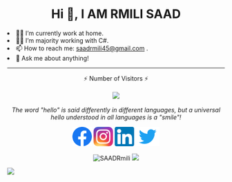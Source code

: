 <h1 align="center">Hi 👋, I AM RMILI SAAD</h1

- 👨‍🎓 I’m currently work at home.
- 👨‍💻 I’m majority working with C#.
- 📫 How to reach me: saadrmili45@gmail.com .
- 💬 Ask me about anything!

---

<p align="center">
  ⚡ Number of Visitors ⚡<br>
  <br><img src="https://profile-counter.glitch.me/SAADRmili/count.svg" />
</p>

<p align="center">
  <i> The word "hello" is said differently in different languages, but a universal hello understood in all languages is a "smile"!</i>

  <p align="center">
    <a target= "_blank" href="https://www.facebook.com/saad.rmili.96/" alt="Facebook"><img height='45' src="https://github.com/yassine-bennkhay/yassine-bennkhay/blob/main/icons/facebook_icon.png"></a>
    <a target= "_blank" href="https://www.instagram.com/saadrmili45/" alt="Instagram"><img height='45' src="https://github.com/yassine-bennkhay/yassine-bennkhay/blob/main/icons/Instagram_icon.png"></a>
    <a target= "_blank" href="https://www.linkedin.com/in/saad-rmili/" alt="LinkedIn"><img height='45' src="https://github.com/yassine-bennkhay/yassine-bennkhay/blob/main/icons/linkedin_icon.png"></a>    
 <a target= "_blank" href="https://twitter.com/McRmili" alt="Twitter"><img height='45' src="https://github.com/yassine-bennkhay/yassine-bennkhay/blob/main/icons/Twitter.png"></a>    
</p>
  
</p>

<p  align="center">
<img  width="400px" src="https://github-readme-stats.vercel.app/api?username=SAADRmili&show_icons=true&theme=dark" alt="SAADRmili" /> 
<img  width="400px" src="https://github-readme-streak-stats.herokuapp.com/?user=SAADRmili&theme=dark">
</p>
<img  src="https://activity-graph.herokuapp.com/graph?username=SAADRmili&bg_color=1A1B27&color=91B302&line=61A97E&point=91B302">
